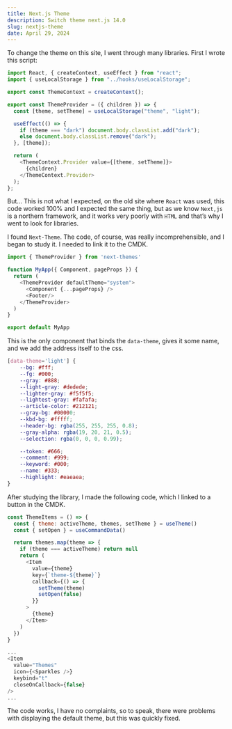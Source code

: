 ```yaml
---
title: Next.js Theme
description: Switch theme next.js 14.0
slug: nextjs-theme
date: April 29, 2024
---
```


To change the theme on this site, I went through many libraries. First I wrote this script:

```javascript
import React, { createContext, useEffect } from "react";
import { useLocalStorage } from "../hooks/useLocalStorage";

export const ThemeContext = createContext();

export const ThemeProvider = ({ children }) => {
  const [theme, setTheme] = useLocalStorage("theme", "light");

  useEffect(() => {
    if (theme === "dark") document.body.classList.add("dark");
    else document.body.classList.remove("dark");
  }, [theme]);

  return (
    <ThemeContext.Provider value={[theme, setTheme]}>
      {children}
    </ThemeContext.Provider>
  );
};
```

But... This is not what I expected, on the old site where `React` was used, this code worked 100% and I expected the same thing, but as we know `Next,js` is a northern framework, and it works very poorly with `HTML` and that’s why I went to look for libraries.

I found `Next-Theme`. The code, of course, was really incomprehensible, and I began to study it. I needed to link it to the CMDK.

```javascript
import { ThemeProvider } from 'next-themes'

function MyApp({ Component, pageProps }) {
  return (
    <ThemeProvider defaultTheme="system">
      <Component {...pageProps} />
      <Footer/>
    </ThemeProvider>
  )
}

export default MyApp
```

This is the only component that binds the `data-theme`, gives it some name, and we add the address itself to the css.

```css
[data-theme='light'] {
    --bg: #fff;
    --fg: #000;
    --gray: #888;
    --light-gray: #dedede;
    --lighter-gray: #f5f5f5;
    --lightest-gray: #fafafa;
    --article-color: #212121;
    --gray-bg: #00000;
    --kbd-bg: #fffff;
    --header-bg: rgba(255, 255, 255, 0.8);
    --gray-alpha: rgba(19, 20, 21, 0.5);
    --selection: rgba(0, 0, 0, 0.99);

    --token: #666;
    --comment: #999;
    --keyword: #000;
    --name: #333;
    --highlight: #eaeaea;
}
```

After studying the library, I made the following code, which I linked to a button in the CMDK.

```javascript
const ThemeItems = () => {
  const { theme: activeTheme, themes, setTheme } = useTheme()
  const { setOpen } = useCommandData()

  return themes.map(theme => {
    if (theme === activeTheme) return null
    return (
      <Item
        value={theme}
        key={`theme-${theme}`}
        callback={() => {
          setTheme(theme)
          setOpen(false)
        }}
      >
        {theme}
      </Item>
    )
  })
}

...
<Item
  value="Themes"
  icon={<Sparkles />}
  keybind="t"
  closeOnCallback={false}
/>
...
```

The code works, I have no complaints, so to speak, there were problems with displaying the default theme, but this was quickly fixed.
